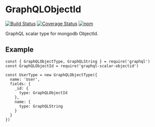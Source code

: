# GraphQLObjectId

[![Build Status](https://travis-ci.org/isayme/graphql-scalar-objectid.svg?branch=master)](https://travis-ci.org/isayme/graphql-scalar-objectid)
[![Coverage Status](https://coveralls.io/repos/github/isayme/graphql-scalar-objectid/badge.svg?branch=master)](https://coveralls.io/github/isayme/graphql-scalar-objectid?branch=master)
[![npm](https://img.shields.io/npm/v/graphql-scalar-objectid.svg)](https://www.npmjs.com/package/graphql-scalar-objectid)

GraphQL scalar type for mongodb ObjectId.

## Example
```
const { GraphQLObjectType, GraphQLString } = require('graphql')
const GraphQLObjectId = require('graphql-scalar-objectid')

const UserType = new GraphQLObjectType({
  name: 'User',
  fields: {
    _id: {
      type: GraphQLObjectId
    },
    name: {
      type: GraphQLString
    }
  }
})
```
